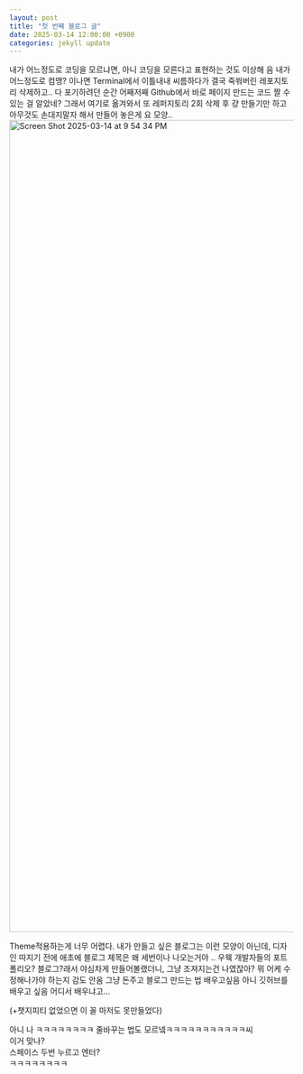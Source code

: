 ```yaml
---
layout: post
title: "첫 번째 블로그 글"
date: 2025-03-14 12:00:00 +0900
categories: jekyll update
---
```


내가 어느정도로 코딩을 모르냐면, 아니 코딩을 모른다고 표현하는 것도 이상해
음 내가 어느정도로 컴맹? 이나면 Terminal에서 이틀내내 씨름하다가 결국 죽쒀버린 레포지토리 삭제하고..
다 포기하려던 순간 어째저째 Github에서 바로 페이지 만드는 코드 짤 수 있는 걸 알았네? 
그래서 여기로 옮겨와서 또 레퍼지토리 2회 삭제 후 걍 만들기만 하고 아무것도 손대지말자 해서 만들어 놓은게 요 모양..
<img width="1440" alt="Screen Shot 2025-03-14 at 9 54 34 PM" src="https://github.com/user-attachments/assets/c1a13291-6fde-420d-8779-0f29eceda452" />

Theme적용하는게 너무 어렵다. 내가 만들고 싶은 블로그는 이런 모양이 아닌데,
디자인 따지기 전에 애초에 블로그 제목은 왜 세번이나 나오는거야 .. 우웩
개발자들의 포트폴리오? 블로그?래서 야심차게 만들어볼랬더니, 그냥 조져지는건 나였잖아? 
뭐 어케 수정해나가야 하는지 감도 안옴
그냥 돈주고 블로그 만드는 법 배우고싶음 아니 깃허브를 배우고 싶음 
어디서 배우냐고...

(+챗지피티 없었으면 이 꼴 마저도 못만들었다)

아니 나 ㅋㅋㅋㅋㅋㅋㅋㅋ 줄바꾸는 법도 모르넼ㅋㅋㅋㅋㅋㅋㅋㅋㅋㅋㅋ씨  
이거 맞나?  
스페이스 두번 누르고 엔터?  
ㅋㅋㅋㅋㅋㅋㅋㅋ
